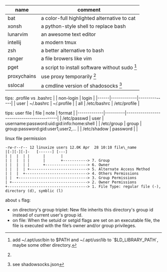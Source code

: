 | name     | comment                                        |
|----------|------------------------------------------------|
| bat      | a color-full highlighted alternative to cat    |
| xonsh    | a python-style shell to replace bash           |
| lunarvim | an awesome text editor                         |
| intellij | a modern tmux                                  |
| zsh      | a better alternative to bash                   |
| ranger   | a file browers like vim                        |
| pget     | a script to install software without sudo [^1] |
| proxychains | use proxy temporarily [^2]                  |
| sslocal  | a cmdline version of shadosocks [^3]           | 


tips: .profile vs .bashrc
|      | non-login   | login        |
|------|-------------|--------------|
| user | ~/.bashrc   | ~/.profile   |
| all  | /etc/bashrc | /etc/profile |


[^1]: add ~/.apt/usr/bin to $PATH and ~/.apt/usr/lib to `$LD_LIBRARY_PATH`, maybe some other directory.
[^2]:
[^3]: see shadowsocks.json 

tips: user file
| file        | note     | format                                    |
|-------------|----------|-------------------------------------------|
| /etc/passwd | user     | username:password:uid:gid:info:home:shell |
| /etc/group  | group    | group:password:gid:user1,user2,...        |
| /etc/shadow | password |                                           |

linux file permission
```
-rw-r--r-- 12 linuxize users 12.0K Apr  28 10:10 file\_name
|[-][-][-]-   [------] [---]
| |  |  | |      |       |
| |  |  | |      |       +-----------> 7. Group
| |  |  | |      +-------------------> 6. Owner
| |  |  | +--------------------------> 5. Alternate Access Method
| |  |  +----------------------------> 4. Others Permissions
| |  +-------------------------------> 3. Group Permissions
| +----------------------------------> 2. Owner Permissions  
+------------------------------------> 1. File Type: regular file (-), directory (d), symblic (l)
```

about `s` flag:
- on directory's group triplet: New file inherits this directory's group id instead of current user's group id.
- on file: When the setuid or setgid flags are set on an executable file, the file is executed with the file’s owner and/or group privileges.
